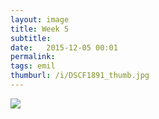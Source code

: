 ```yaml
---
layout: image
title: Week 5
subtitle: 
date:   2015-12-05 00:01
permalink: 
tags: emil
thumburl: /i/DSCF1891_thumb.jpg
---
```

![]({{site.url}}/i/DSCF1891_thumb.jpg)
